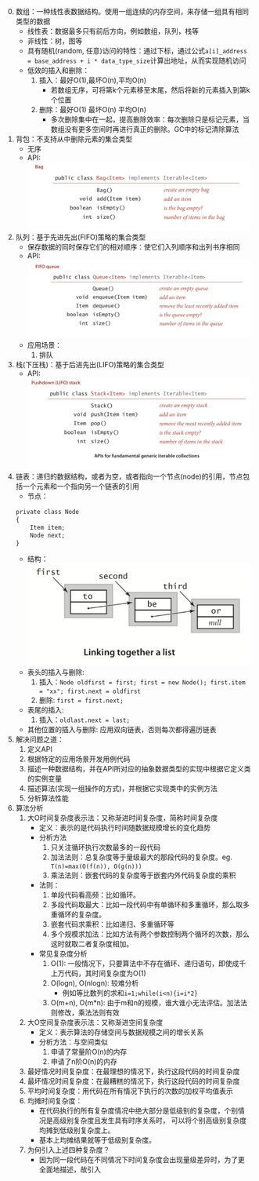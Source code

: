 0. 数组：一种线性表数据结构。使用一组连续的内存空间，来存储一组具有相同类型的数据
    - 线性表：数据最多只有前后方向，例如数组，队列，栈等
    - 非线性：树，图等
    - 具有随机(random, 任意)访问的特性：通过下标，通过公式`a[i]_address = base_address + i * data_type_size`计算出地址，从而实现随机访问
    - 低效的插入和删除：
        1. 插入：最好O(1),最坏O(n),平均O(n)
            - 若数组无序，可将第k个元素移至末尾，然后将新的元素插入到第k个位置
        2. 删除：最好O(1) 最坏O(n) 平均O(n)
            - 多次删除集中在一起，提高删除效率：每次删除只是标记元素，当数组没有更多空间时再进行真正的删除。GC中的标记清除算法    
1. 背包：不支持从中删除元素的集合类型
    - 无序
    - API:
        ![xx](https://github.com/erenming/LearnAlgs4/raw/master/notes/images/WX20190305-223458@2x.png)
2. 队列：基于先进先出(FIFO)策略的集合类型
    - 保存数据的同时保存它们的相对顺序：使它们入列顺序和出列书序相同
    - API:
        ![xx](https://github.com/erenming/LearnAlgs4/raw/master/notes/images/WX20190305-224038@2x.png)
    - 应用场景：
        1. 排队
3. 栈(下压栈)：基于后进先出(LIFO)策略的集合类型
    - API:
        ![xx](https://github.com/erenming/LearnAlgs4/raw/master/notes/images/WX20190305-224509@2x.png)
4. 链表：递归的数据结构，或者为空，或者指向一个节点(node)的引用，节点包括一个元素和一个指向另一个链表的引用
    - 节点：
    ```
    private class Node
    {
        Item item;
        Node next;
    }
    ```
    - 结构：
        ![xx](https://github.com/erenming/LearnAlgs4/raw/master/notes/images/WX20190305-225602@2x.png)
    - 表头的插入与删除:
        1. 插入：`Node oldfirst = first; first = new Node(); first.item = "xx"; first.next = oldfirst`
        2. 删除: `first = first.next;`
    - 表尾的插入:
        1. 插入：`oldlast.next = last;`
    - 其他位置的插入与删除: 应用双向链表，否则每次都得遍历链表
5. 解决问题之道：
    1. 定义API
    2. 根据特定的应用场景开发用例代码
    3. 描述一种数据结构，并在API所对应的抽象数据类型的实现中根据它定义类的实例变量
    4. 描述算法(实现一组操作的方式)，并根据它实现类中的实例方法
    5. 分析算法性能
6. 算法分析
    1. 大O时间复杂度表示法：又称渐进时间复杂度，简称时间复杂度
        - 定义：表示的是代码执行时间随数据规模增长的变化趋势
        - 分析方法
            1. 只关注循环执行次数最多的一段代码
            2. 加法法则：总复杂度等于量级最大的那段代码的复杂度。eg. `T(n)=max(O(f(n)), O(g(n)))`
            3. 乘法法则：嵌套代码的复杂度等于嵌套内外代码复杂度的乘积
        - 法则：
            1. 单段代码看高频：比如循环。
            2. 多段代码取最大：比如一段代码中有单循环和多重循环，那么取多重循环的复杂度。
            3. 嵌套代码求乘积：比如递归、多重循环等
            4. 多个规模求加法：比如方法有两个参数控制两个循环的次数，那么这时就取二者复杂度相加。
        - 常见复杂度分析
            1. O(1): 一般情况下，只要算法中不存在循环、递归语句，即使成千上万代码，其时间复杂度为O(1)
            2. O(logn), O(nlogn): 较难分析
                - 例如等比数列的求和`i=1;while(i<n){i=i*2}`
            3. O(m+n), O(m*n): 由于m和n的规模，谁大谁小无法评估。加法法则修改，乘法法则有效
    2. 大O空间复杂度表示法：又称渐进空间复杂度
        - 定义：表示算法的存储空间与数据规模之间的增长关系
        - 分析方法：与空间类似
            1. 申请了常量阶O(n)的内存
            2. 申请了n阶O(n)的内存
    3. 最好情况时间复杂度：在最理想的情况下，执行这段代码的时间复杂度
    4. 最坏情况时间复杂度：在最糟糕的情况下，执行这段代码的时间复杂度
    5. 平均时间复杂度：用代码在所有情况下执行的次数的加权平均值表示
    6. 均摊时间复杂度：
        - 在代码执行的所有复杂度情况中绝大部分是低级别的复杂度，个别情况是高级别复杂度且发生具有时序关系时，
        可以将个别高级别复杂度均摊到低级别复杂度上。
        - 基本上均摊结果就等于低级别复杂度。
    7. 为何引入上述四种复杂度？
        - 因为同一段代码在不同情况下时间复杂度会出现量级差异时，为了更全面地描述，故引入